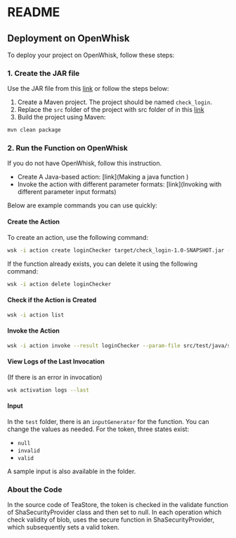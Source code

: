 
# README

## Deployment on OpenWhisk

To deploy your project on OpenWhisk, follow these steps:

### 1. Create the JAR file

Use the JAR file from this [link](https://github.com/spcl/serverless-benchmarks/tree/microservice_teastore_becnhmarks/benchmarks/600.microservice/610.teastore/611.authentication/functions/check_login/output) or follow the steps below:

1. Create a Maven project. The project should be named `check_login`.
2. Replace the `src` folder of the project with src folder of in this [link](https://github.com/spcl/serverless-benchmarks/tree/microservice_teastore_becnhmarks/benchmarks/600.microservice/610.teastore/611.authentication/functions/check_login)
3. Build the project using Maven:

```bash
mvn clean package
```

### 2. Run the Function on OpenWhisk

If you do not have OpenWhisk, follow this instruction.

- Create A Java-based action: [link](Making a java function )
- Invoke the action with different parameter formats: [link](Invoking with different parameter input formats)

Below are example commands you can use quickly:

#### Create the Action

To create an action, use the following command:

```bash
wsk -i action create loginChecker target/check_login-1.0-SNAPSHOT.jar --main faas.LoggedInChecker
```

If the function already exists, you can delete it using the following command:

```bash
wsk -i action delete loginChecker
```

#### Check if the Action is Created

```bash
wsk -i action list
```

#### Invoke the Action

```bash
wsk -i action invoke --result loginChecker --param-file src/test/java/sample_input_valid_token.txt
```

#### View Logs of the Last Invocation

(If there is an error in invocation)

```bash
wsk activation logs --last
```

#### Input

In the `test` folder, there is an `inputGenerator` for the function. You can change the values as needed. For the token, three states exist:

- `null`
- `invalid`
- `valid`

A sample input is also available in the folder.

### About the Code

In the source code of TeaStore, the token is checked in the validate function of ShaSecurityProvider class and then set to null. In each operation which check validity of blob, uses the secure function in ShaSecurityProvider, which subsequently sets a valid token.

